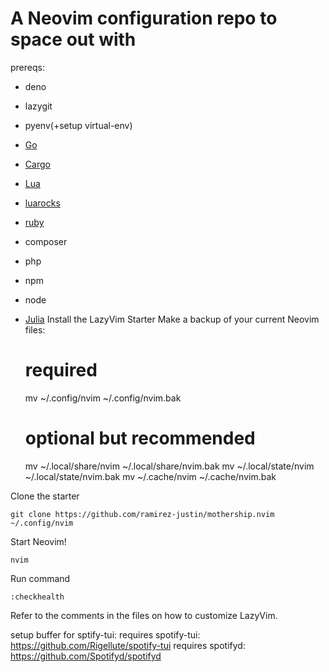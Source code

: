 

# A Neovim configuration repo to space out with
prereqs:
- deno
- lazygit
- pyenv(+setup virtual-env)
- [Go](https://go.dev/doc/install)
- [Cargo](https://doc.rust-lang.org/cargo/getting-started/installation.html)
- [Lua](https://www.lua.org/download.html)
- [luarocks](https://luarocks.org/)
- [ruby](https://www.ruby-lang.org/en/documentation/installation/)
- composer
- php
- npm
- node
- [Julia](https://julialang.org/downloads/)
Install the LazyVim Starter
Make a backup of your current Neovim files:

    # required
    mv ~/.config/nvim ~/.config/nvim.bak

    # optional but recommended
    mv ~/.local/share/nvim ~/.local/share/nvim.bak
    mv ~/.local/state/nvim ~/.local/state/nvim.bak
    mv ~/.cache/nvim ~/.cache/nvim.bak

Clone the starter

    git clone https://github.com/ramirez-justin/mothership.nvim ~/.config/nvim

Start Neovim!

    nvim

Run command
```
:checkhealth
```

Refer to the comments in the files on how to customize LazyVim.

setup buffer for sptify-tui:
  requires spotify-tui: https://github.com/Rigellute/spotify-tui
  requires spotifyd: https://github.com/Spotifyd/spotifyd

